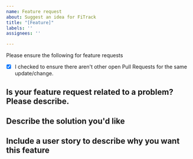 ```yaml
---
name: Feature request
about: Suggest an idea for FiTrack
title: "[Feature]"
labels: ''
assignees: ''

---
```


Please ensure the following for feature requests
- [x] I checked to ensure there aren't other open Pull Requests for the same update/change.

## Is your feature request related to a problem? Please describe.
<!-- A clear and concise description of what the problem is. Ex. I'm always frustrated when [...] -->

## Describe the solution you'd like
<!-- A clear and concise description of what you want to happen -->

## Include a user story to describe why you want this feature
<!-- A clear user story -->
